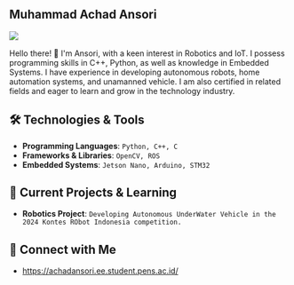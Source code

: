 ## Muhammad Achad Ansori

<div align="left">
  <img src="https://komarev.com/ghpvc/?username=achadansori&color=blue&style=flat-square" align="left">
</div>
<br>

Hello there! 👋 I'm Ansori, with a keen interest in Robotics and IoT. I possess programming skills in C++, Python, as well as knowledge in Embedded Systems. I have experience in developing autonomous robots, home automation systems, and unamanned vehicle. I am also certified in related fields and eager to learn and grow in the technology industry.

## 🛠️ Technologies & Tools

- **Programming Languages**: `Python, C++, C`
- **Frameworks & Libraries**: `OpenCV, ROS `
- **Embedded Systems**: `Jetson Nano, Arduino, STM32`

## 🌱 Current Projects & Learning

- **Robotics Project**: `Developing Autonomous UnderWater Vehicle in the 2024 Kontes RObot Indonesia competition.`

## 🤝 Connect with Me

- https://achadansori.ee.student.pens.ac.id/
